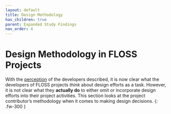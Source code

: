 ```yaml
---
layout: default
title: Design Methodology
has_children: true
parent: Expanded Study Findings
nav_order: 4
---
```


# Design Methodology in FLOSS Projects
With the [perception](/FLOSS-UX/docs/Study%20Findings/Perception.html#perception-of-design-in-floss-projects) of the developers described, it is now clear what the developers of FLOSS projects *think* about design efforts as a task. However, it is not clear what they **actually do** to either omit or incorporate design efforts into their project activities. This section looks at the project contributor’s methodology when it comes to making design decisions.
{: .fw-300 }